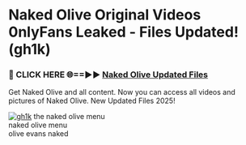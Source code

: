 # Naked Olive Original Videos 0nlyFans Leaked - Files Updated! (gh1k)

<h3>🔴 CLICK HERE 🌐==►► <a href="https://tinyurl.com/up5wt9bj" rel="nofollow">Naked Olive Updated Files</a></h3>

Get Naked Olive and all content. Now you can access all videos and pictures of Naked Olive. New Updated Files 2025!

[![gh1k](https://i.imgur.com/ABiUzMV.gif)](https://tinyurl.com/up5wt9bj)
the naked olive menu<br>
naked olive menu<br>
olive evans naked